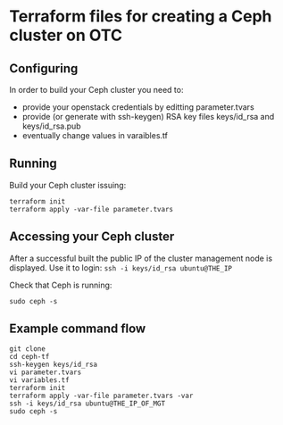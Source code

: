 # Terraform files for creating a Ceph cluster on OTC

## Configuring
In order to build your Ceph cluster you need to:
* provide your openstack credentials by editting parameter.tvars
* provide (or generate with ssh-keygen) RSA key files keys/id_rsa and keys/id_rsa.pub
* eventually change values in varaibles.tf

## Running
Build your Ceph cluster issuing:
```
terraform init
terraform apply -var-file parameter.tvars
```

## Accessing your Ceph cluster
After a successful built the public IP of the cluster management node is displayed. Use it to login:
```ssh -i keys/id_rsa ubuntu@THE_IP```

Check that Ceph is running:
```
sudo ceph -s
```

## Example command flow
```
git clone
cd ceph-tf
ssh-keygen keys/id_rsa
vi parameter.tvars
vi variables.tf
terraform init
terraform apply -var-file parameter.tvars -var
ssh -i keys/id_rsa ubuntu@THE_IP_OF_MGT
sudo ceph -s
```

